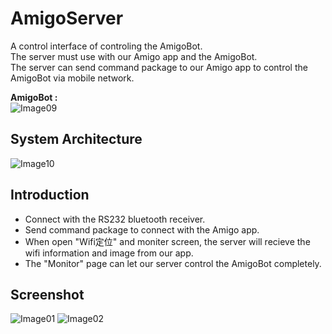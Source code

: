 # AmigoServer
A control interface of controling the AmigoBot.<br>
The server must use with our Amigo app and the AmigoBot.<br>
The server can send command package to our Amigo app to control the AmigoBot via mobile network.

**AmigoBot :**<br>
![Image09](https://github.com/EricSyu/Amigo/blob/master/image/09.jpg?raw=true "AmigoBot")

## System Architecture
![Image10](https://github.com/EricSyu/Amigo/blob/master/image/10.PNG?raw=true)

## Introduction
* Connect with the RS232 bluetooth receiver.
* Send command package to connect with the Amigo app.
* When open "Wifi定位" and moniter screen, the server will recieve the wifi information and image from our app.
* The "Monitor" page can let our server control the AmigoBot completely.

## Screenshot
![Image01](https://github.com/EricSyu/AmigoServer/blob/master/image/01.png?raw=true)
![Image02](https://github.com/EricSyu/AmigoServer/blob/master/image/02.png?raw=true)
